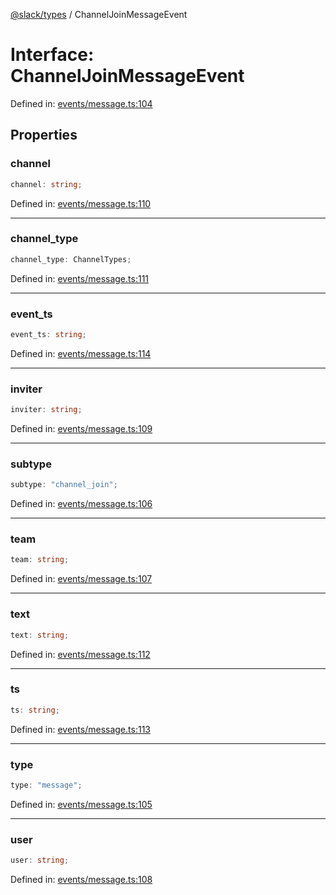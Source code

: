 [@slack/types](../index.md) / ChannelJoinMessageEvent

# Interface: ChannelJoinMessageEvent

Defined in: [events/message.ts:104](https://github.com/slackapi/node-slack-sdk/blob/main/packages/types/src/events/message.ts#L104)

## Properties

### channel

```ts
channel: string;
```

Defined in: [events/message.ts:110](https://github.com/slackapi/node-slack-sdk/blob/main/packages/types/src/events/message.ts#L110)

***

### channel\_type

```ts
channel_type: ChannelTypes;
```

Defined in: [events/message.ts:111](https://github.com/slackapi/node-slack-sdk/blob/main/packages/types/src/events/message.ts#L111)

***

### event\_ts

```ts
event_ts: string;
```

Defined in: [events/message.ts:114](https://github.com/slackapi/node-slack-sdk/blob/main/packages/types/src/events/message.ts#L114)

***

### inviter

```ts
inviter: string;
```

Defined in: [events/message.ts:109](https://github.com/slackapi/node-slack-sdk/blob/main/packages/types/src/events/message.ts#L109)

***

### subtype

```ts
subtype: "channel_join";
```

Defined in: [events/message.ts:106](https://github.com/slackapi/node-slack-sdk/blob/main/packages/types/src/events/message.ts#L106)

***

### team

```ts
team: string;
```

Defined in: [events/message.ts:107](https://github.com/slackapi/node-slack-sdk/blob/main/packages/types/src/events/message.ts#L107)

***

### text

```ts
text: string;
```

Defined in: [events/message.ts:112](https://github.com/slackapi/node-slack-sdk/blob/main/packages/types/src/events/message.ts#L112)

***

### ts

```ts
ts: string;
```

Defined in: [events/message.ts:113](https://github.com/slackapi/node-slack-sdk/blob/main/packages/types/src/events/message.ts#L113)

***

### type

```ts
type: "message";
```

Defined in: [events/message.ts:105](https://github.com/slackapi/node-slack-sdk/blob/main/packages/types/src/events/message.ts#L105)

***

### user

```ts
user: string;
```

Defined in: [events/message.ts:108](https://github.com/slackapi/node-slack-sdk/blob/main/packages/types/src/events/message.ts#L108)
